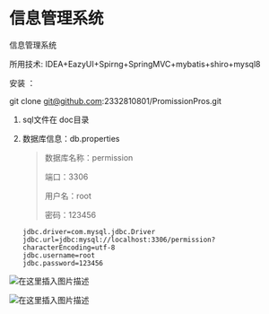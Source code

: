 # 信息管理系统
信息管理系统



所用技术:  IDEA+EazyUI+Spirng+SpringMVC+mybatis+shiro+mysql8

安装 ：

git clone git@github.com:2332810801/PromissionPros.git



1. sql文件在 doc目录

2. 数据库信息：db.properties

   > 数据库名称：permission
   >
   > 端口：3306
   >
   > 用户名：root
   >
   > 密码：123456

   ```properties
   jdbc.driver=com.mysql.jdbc.Driver
   jdbc.url=jdbc:mysql://localhost:3306/permission?characterEncoding=utf-8
   jdbc.username=root
   jdbc.password=123456
   ```

![在这里插入图片描述](https://img-blog.csdnimg.cn/20200723180913382.png?x-oss-process=image/watermark,type_ZmFuZ3poZW5naGVpdGk,shadow_10,text_aHR0cHM6Ly9ibG9nLmNzZG4ubmV0L2pva2VyZGoyMzM=,size_16,color_FFFFFF,t_70)

![在这里插入图片描述](https://img-blog.csdnimg.cn/20200723180952953.png?x-oss-process=image/watermark,type_ZmFuZ3poZW5naGVpdGk,shadow_10,text_aHR0cHM6Ly9ibG9nLmNzZG4ubmV0L2pva2VyZGoyMzM=,size_16,color_FFFFFF,t_70)